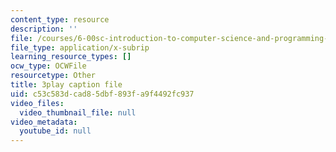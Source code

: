 ```yaml
---
content_type: resource
description: ''
file: /courses/6-00sc-introduction-to-computer-science-and-programming-spring-2011/c53c583dcad85dbf893fa9f4492fc937_WbWb0u8bJrU.vtt
file_type: application/x-subrip
learning_resource_types: []
ocw_type: OCWFile
resourcetype: Other
title: 3play caption file
uid: c53c583d-cad8-5dbf-893f-a9f4492fc937
video_files:
  video_thumbnail_file: null
video_metadata:
  youtube_id: null
---
```

